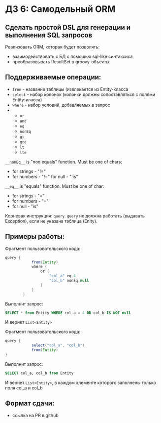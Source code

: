 # ДЗ 6: Самодельный ORM

## Сделать простой DSL для генерации и выполнения SQL запросов

Реализовать ORM, которая будет позволять:
- взаимодействовать с БД c помощью sql-like синтаксиса
- преобразовывать ResultSet в groovy-объекты.

## Поддерживаемые операции:
- `from` - название таблицы (извлекается из Entity-класса
- `select` - набор колонок (колонки должны сопоставляться с полями Entity-класса)
- `where` - набор условий, добавляемых в запрос
- - `or`
  - `and`
  - `eq`
  - `nonEq`
  - `gt`
  - `gte`
  - `lt`
  - `lte`
 
`__nonEq__` is "non equals" function. Must be one of chars:
- for strings - "!="
- for numbers - "!="
 for null - "!is"

`__eq__` is "equals" function. Must be one of char:
- for strings - "="
- for numbers - "="
- for null - "is"

Корневая инструкция: `query`. `query` не должна работать (выдавать Exception), если не указана таблица (Enity).

## Примеры работы:

Фрагмент пользовательского кода:
```groovy
query {
            from(Entity)
            where {
                or {
                    "col_a" eq 4
                    "col_b" nonEq null
                }
            }
        }
```

Выполнит запрос:
```sql
SELECT * from Entity WHERE col_a = 4 OR col_b IS NOT null
```

И вернет `List<Entity>`

Фрагмент пользовательского кода:
```groovy
query {
            select("col_a", "col_b")
            from(Entity)
}
```

Выполнит запрос:
```sql
SELECT col_a, col_b from Entity
```

И вернет `List<Entity>`, в каждом элементе которого заполнены только поля col_a и col_b

## Формат сдачи:
- ссылка на PR в github
